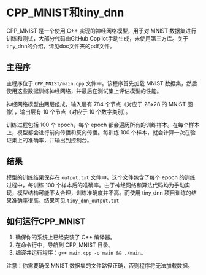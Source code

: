 # CPP_MNIST和tiny_dnn

CPP_MNIST 是一个使用 C++ 实现的神经网络模型，用于对 MNIST 数据集进行训练和测试，大部分代码由GitHub Copilot手动生成，未使用第三方库。关于tiny_dnn的介绍，请见doc文件夹的pdf文件。

## 主程序

主程序位于 `CPP_MNIST/main.cpp` 文件中。该程序首先加载 MNIST 数据集，然后使用这些数据训练神经网络，并最后在测试集上评估模型的性能。

神经网络模型由两层组成，输入层有 784 个节点（对应于 28x28 的 MNIST 图像），输出层有 10 个节点（对应于 10 个数字类别）。

训练过程包括 100 个 epoch，每个 epoch 都会遍历所有的训练样本。在每个样本上，模型都会进行前向传播和反向传播。每训练 100 个样本，就会计算一次在验证集上的准确率，并输出到控制台。

## 结果

模型的训练结果保存在 `output.txt` 文件中。这个文件包含了每个 epoch 的训练过程中，每训练 100 个样本后的准确率。由于神经网络和算法代码均为手动实现，模型结构可能不太合理，训练准确度并不高。而使用 tiny_dnn 项目训练的结果准确率很高，结果可见 `tiny_dnn_output.txt`

## 如何运行CPP_MNIST

1. 确保你的系统上已经安装了 C++ 编译器。
2. 在命令行中，导航到 CPP_MNIST 目录。
3. 编译并运行程序：`g++ main.cpp -o main && ./main`。

注意：你需要确保 MNIST 数据集的文件路径正确，否则程序将无法加载数据。

